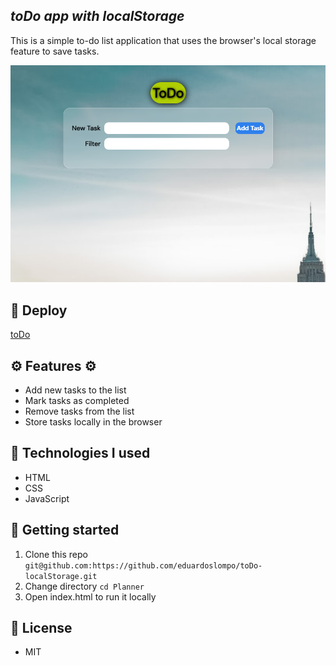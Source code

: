 ## _toDo app with localStorage_

This is a simple to-do list application that uses the browser's local storage feature to save tasks.

![toDo](https://raw.githubusercontent.com/eduardoslompo/toDo-localStorage/main/assets/imgs/toDo.png)

## :rocket: Deploy

[toDo](https://todo-filter.netlify.app/)

## ⚙️ Features ⚙️

- Add new tasks to the list
- Mark tasks as completed
- Remove tasks from the list
- Store tasks locally in the browser

## :construction: Technologies I used

- HTML
- CSS
- JavaScript

## :memo: Getting started

1. Clone this repo `git@github.com:https://github.com/eduardoslompo/toDo-localStorage.git`
2. Change directory `cd Planner`
3. Open index.html to run it locally

## :scroll: License
- MIT

